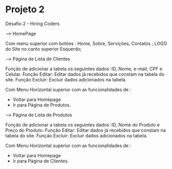 # Projeto 2
 Desafio 2 - Hiring Coders 

--> HomePage 

Com menu superior com botões : Home, Sobre, Servições, Contatos ; LOGO do Site no canto superior Esquerdo;

--> Página de Lista de Clientes

Função de adicionar a tabela os seguintes dados :ID, Nome, e-mail, CPF e Celular.
Função Editar: Editar dados já recebidos que constam na tabela do site. 
Função Excluir: Excluir dados adicionados na tabela. 

Com Menu Horizontal superior com as funcionalidades de : 
- Voltar para Homepage
- Ir para Página de Produtos.

--> Página de Lista de Produtos

Função de adicionar a tabela os seguintes dados :ID, Nome do Produto e Preço do Produto. 
Função Editar: Editar dados já recebidos que constam na tabela do site. 
Função Excluir: Excluir dados adicionados na tabela. 

Com Menu Horizontal superior com as funcionalidades de : 
- Voltar para Homepage
- Ir para Página de Clientes.
